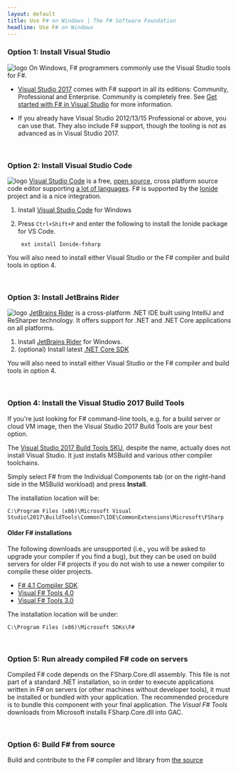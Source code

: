 ```yaml
---
layout: default
title: Use F# on Windows | The F# Software Foundation
headline: Use F# on Windows
---
```


### Option 1: Install Visual Studio

![logo](/images/thumbs/vstudio.png)&nbsp;On Windows, F# programmers commonly use the Visual Studio tools for F#.

* [Visual Studio 2017](https://www.visualstudio.com/downloads/) comes with F# support in all its editions: Community, Professional and Enterprise. Community is completely free. See [Get started with F# in Visual Studio](https://docs.microsoft.com/dotnet/fsharp/get-started/get-started-visual-studio) for more information.

* If you already have Visual Studio 2012/13/15 Professional or above, you can use that. They also include F# support, though the tooling is not as advanced as in Visual Studio 2017.

<br />

### Option 2: Install Visual Studio Code

![logo](/images/thumbs/VSCode.png)&nbsp;[Visual Studio Code](https://code.visualstudio.com) is a free, [open source](https://github.com/microsoft/vscode), cross platform source code editor
supporting [a lot of languages](https://code.visualstudio.com/docs/languages/overview).
F# is supported by the [Ionide](http://ionide.io/) project and is a nice integration.

1. Install [Visual Studio Code](https://code.visualstudio.com/download) for Windows
2. Press `Ctrl+Shift+P` and enter the following to install the Ionide package for VS Code.

        ext install Ionide-fsharp

You will also need to install either Visual Studio or the F# compiler and build tools in option 4.

<br />

### Option 3: Install JetBrains Rider

![logo](/images/thumbs/rider.png)&nbsp;[JetBrains Rider](https://www.jetbrains.com/rider) is a cross-platform .NET IDE built using IntelliJ and ReSharper technology. It offers support for .NET and .NET Core applications on all platforms.

1. Install [JetBrains Rider](https://www.jetbrains.com/rider/download/) for Windows.
2. (optional) Install latest [.NET Core SDK](https://www.microsoft.com/net/core#windowscmd)

You will also need to install either Visual Studio or the F# compiler and build tools in option 4.

<br />

### Option 4: Install the Visual Studio 2017 Build Tools

If you're just looking for F# command-line tools, e.g. for a build server or cloud VM image, then the Visual Studio 2017 Build Tools are your best option.

The [Visual Studio 2017 Build Tools SKU](https://www.visualstudio.com/downloads/#build-tools-for-visual-studio-2017), despite the name, actually does not install Visual Studio. It just installs MSBuild and various other compiler toolchains.

Simply select F# from the Individual Components tab (or on the right-hand side in the MSBuild workload) and press **Install**.

The installation location will be:

```
C:\Program Files (x86)\Microsoft Visual Studio\2017\BuildTools\Common7\IDE\CommonExtensions\Microsoft\FSharp
```

#### Older F# installations

The following downloads are unsupported (i.e., you will be asked to upgrade your compiler if you find a bug), but they can be used on build servers for older F# projects if you do not wish to use a newer compiler to compile these older projects.

* [F# 4.1 Compiler SDK](http://download.microsoft.com/download/F/3/D/F3D6045E-4040-4058-ADAD-2698F1793CBC/Microsoft.FSharp.SDK.Core.msi)
* [Visual F# Tools 4.0](https://download.microsoft.com/download/9/1/2/9122D406-F1E3-4880-A66D-D6C65E8B1545/FSharp_Bundle.exe)
* [Visual F# Tools 3.0](http://go.microsoft.com/fwlink/?LinkId=261286)

The installation location will be under:

```
C:\Program Files (x86)\Microsoft SDKs\F#
```
    
<br />

### Option 5: Run already compiled F# code on servers

Compiled F# code depends on the FSharp.Core.dll assembly. This file is not part of a standard .NET installation, so in order to execute applications written in F# on servers (or other machines without developer tools), it must be installed or bundled with your application. The recommended procedure is to bundle this component with your final application. The *Visual F# Tools* downloads from Microsoft installs FSharp.Core.dll into GAC.

<br />

### Option 6: Build F# from source

Build and contribute to the F# compiler and library from [the source](https://github.com/Microsoft/visualfsharp)
